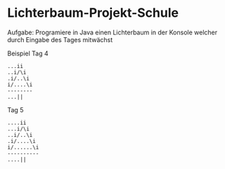 # Lichterbaum-Projekt-Schule

Aufgabe: Programiere in Java einen Lichterbaum in der Konsole welcher durch Eingabe des Tages mitwächst

Beispiel Tag 4

```
...ii
..i/\i
.i/..\i
i/....\i
--------
...||
```

Tag 5

```
....ii
...i/\i
..i/..\i
.i/....\i
i/......\i
----------
....||
```
